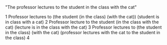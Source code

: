 "The professor lectures to the student in the class with the cat"

1 Professor lectures to (the student (in the class) (with the cat))
	(student is in class with a cat)
2 Professor lecture to the student (in the class with the cat)
	(lecture is in the class with the cat)
3 Professor lectures to (the student in the class) (with the cat)
	(professor lectures with the cat to the student in the class)
4 
